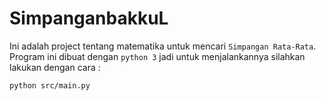 # SimpanganbakkuL

Ini adalah project tentang matematika untuk mencari `Simpangan Rata-Rata`.
Program ini dibuat dengan `python 3` jadi untuk menjalankannya silahkan lakukan dengan cara :

`python src/main.py`
